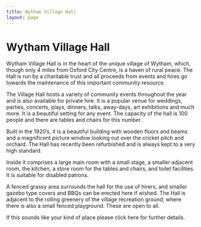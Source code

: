 ```yaml
---
title: Wytham Village Hall
layout: page
---
```


# Wytham Village Hall


Wytham Village Hall is in the heart of the unique village of Wytham, which, though only 4 miles from
Oxford City Centre, is a haven of rural peace.  The Hall is run by a charitable trust and all
proceeds from events and hires go towards the maintenance of this important community resource.

The Village Hall hosts a variety of community events throughout the year and is also available for
private hire.  It is a popular venue for weddings, parties, concerts, plays, dinners, talks,
away-days, art exhibitions and much more.  It is a beautiful setting for any event.  The capacity
of the hall is 100 people and there are tables and chairs for this number.

Built in the 1920’s, it is a beautiful building with wooden floors and beams and a magnificent
picture window looking out over the cricket pitch and orchard.  The Hall has recently been
refurbished and is always kept to a very high standard.  

Inside it comprises a large main room with a small stage, a smaller adjacent room, the kitchen, a
store room for the tables and chairs, and toilet facilities.  It is suitable for disabled patrons.  

A fenced grassy area surrounds the hall for the use of hirers, and smaller gazebo type covers and
BBQs can be erected here if wished.  The Hall is adjacent to the rolling greenery of the village
recreation ground, where there is also a small fenced playground.  These are open to all.    

If this sounds like your kind of place please click here for further details.


